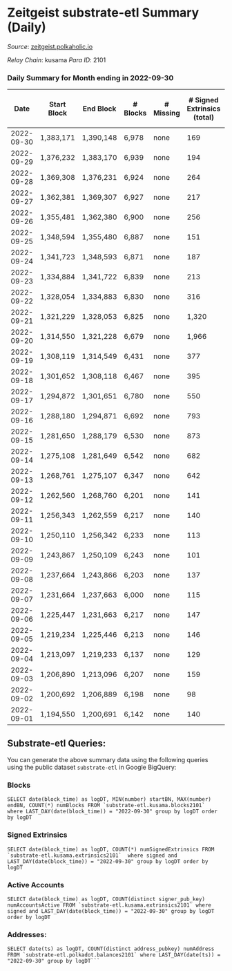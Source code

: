 # Zeitgeist substrate-etl Summary (Daily)

_Source_: [zeitgeist.polkaholic.io](https://zeitgeist.polkaholic.io)

*Relay Chain*: kusama
*Para ID*: 2101



### Daily Summary for Month ending in 2022-09-30


| Date | Start Block | End Block | # Blocks | # Missing | # Signed Extrinsics (total) | # Active Accounts | # Addresses with Balances | # Events | # Transfers | # XCM Transfers In | # XCM Transfers Out |
| ---- | ----------- | --------- | -------- | --------- | --------------------------- | ----------------- | ------------------------- | -------- | ----------- | ------------------ | ------------------- |
| 2022-09-30 | 1,383,171 | 1,390,148 | 6,978 | none  | 169 | 69 | 14,975 | 33,140 | 142  |   |   |
| 2022-09-29 | 1,376,232 | 1,383,170 | 6,939 | none  | 194 | 105 |  | 33,937 | 134  |   |   |
| 2022-09-28 | 1,369,308 | 1,376,231 | 6,924 | none  | 264 | 93 |  | 33,394 | 266  |   |   |
| 2022-09-27 | 1,362,381 | 1,369,307 | 6,927 | none  | 217 | 95 |  | 33,878 | 202  |   |   |
| 2022-09-26 | 1,355,481 | 1,362,380 | 6,900 | none  | 256 | 93 |  | 33,161 | 255  |   |   |
| 2022-09-25 | 1,348,594 | 1,355,480 | 6,887 | none  | 151 | 69 |  | 33,162 | 95  |   |   |
| 2022-09-24 | 1,341,723 | 1,348,593 | 6,871 | none  | 187 | 72 |  | 32,321 | 150  |   |   |
| 2022-09-23 | 1,334,884 | 1,341,722 | 6,839 | none  | 213 | 77 |  | 33,168 | 147  |   |   |
| 2022-09-22 | 1,328,054 | 1,334,883 | 6,830 | none  | 316 | 85 |  | 32,953 | 343  | 1  |   |
| 2022-09-21 | 1,321,229 | 1,328,053 | 6,825 | none  | 1,320 | 100 |  | 36,768 | 602  |   |   |
| 2022-09-20 | 1,314,550 | 1,321,228 | 6,679 | none  | 1,966 | 124 |  | 39,266 | 628  |   |   |
| 2022-09-19 | 1,308,119 | 1,314,549 | 6,431 | none  | 377 | 118 | 14,963 | 29,809 | 224  |   |   |
| 2022-09-18 | 1,301,652 | 1,308,118 | 6,467 | none  | 395 | 98 | 14,958 | 30,838 | 316  |   |   |
| 2022-09-17 | 1,294,872 | 1,301,651 | 6,780 | none  | 550 | 111 | 14,961 | 33,558 | 693  |   |   |
| 2022-09-16 | 1,288,180 | 1,294,871 | 6,692 | none  | 793 | 123 | 14,953 | 35,729 | 1,115  |   |   |
| 2022-09-15 | 1,281,650 | 1,288,179 | 6,530 | none  | 873 | 120 | 14,954 | 34,256 | 1,222  | 1  |   |
| 2022-09-14 | 1,275,108 | 1,281,649 | 6,542 | none  | 682 | 139 | 14,951 | 34,550 | 867  |   |   |
| 2022-09-13 | 1,268,761 | 1,275,107 | 6,347 | none  | 642 | 140 | 14,939 | 32,612 | 552  |   |   |
| 2022-09-12 | 1,262,560 | 1,268,760 | 6,201 | none  | 141 | 75 | 14,917 | 28,003 | 25  |   |   |
| 2022-09-11 | 1,256,343 | 1,262,559 | 6,217 | none  | 140 | 60 |  | 28,843 | 26  |   |   |
| 2022-09-10 | 1,250,110 | 1,256,342 | 6,233 | none  | 113 | 58 |  | 27,864 | 23  |   |   |
| 2022-09-09 | 1,243,867 | 1,250,109 | 6,243 | none  | 101 | 51 | 14,897 | 27,786 | 18  | 1  |   |
| 2022-09-08 | 1,237,664 | 1,243,866 | 6,203 | none  | 137 | 71 | 14,896 | 28,651 | 31  |   |   |
| 2022-09-07 | 1,231,664 | 1,237,663 | 6,000 | none  | 115 | 66 | 14,889 | 26,997 | 19  |   |   |
| 2022-09-06 | 1,225,447 | 1,231,663 | 6,217 | none  | 147 | 72 | 14,885 | 27,778 | 42  | 1  |   |
| 2022-09-05 | 1,219,234 | 1,225,446 | 6,213 | none  | 146 | 82 | 14,880 | 27,789 | 27  | 1  |   |
| 2022-09-04 | 1,213,097 | 1,219,233 | 6,137 | none  | 129 | 66 | 14,876 | 28,236 | 22  |   |   |
| 2022-09-03 | 1,206,890 | 1,213,096 | 6,207 | none  | 159 | 49 | 14,869 | 27,562 | 55  |   |   |
| 2022-09-02 | 1,200,692 | 1,206,889 | 6,198 | none  | 98 | 51 | 14,868 | 27,286 | 9  |   |   |
| 2022-09-01 | 1,194,550 | 1,200,691 | 6,142 | none  | 140 | 73 | 14,865 | 28,012 | 42  | 3  |   |

## Substrate-etl Queries:
You can generate the above summary data using the following queries using the public dataset `substrate-etl` in Google BigQuery:


### Blocks
```
SELECT date(block_time) as logDT, MIN(number) startBN, MAX(number) endBN, COUNT(*) numBlocks FROM `substrate-etl.kusama.blocks2101`  where LAST_DAY(date(block_time)) = "2022-09-30" group by logDT order by logDT
```


### Signed Extrinsics
```
SELECT date(block_time) as logDT, COUNT(*) numSignedExtrinsics FROM `substrate-etl.kusama.extrinsics2101`  where signed and LAST_DAY(date(block_time)) = "2022-09-30" group by logDT order by logDT
```


### Active Accounts
```
SELECT date(block_time) as logDT, COUNT(distinct signer_pub_key) numAccountsActive FROM `substrate-etl.kusama.extrinsics2101` where signed and LAST_DAY(date(block_time)) = "2022-09-30" group by logDT order by logDT
```


### Addresses:
```
SELECT date(ts) as logDT, COUNT(distinct address_pubkey) numAddress FROM `substrate-etl.polkadot.balances2101` where LAST_DAY(date(ts)) = "2022-09-30" group by logDT```

